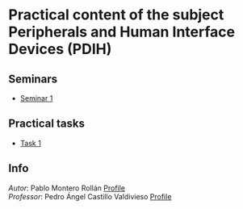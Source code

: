 # Practical content of the subject Peripherals and Human Interface Devices (PDIH)
## Seminars
* [Seminar 1](./Seminars/Seminar-1)

## Practical tasks
* [Task 1](./Tasks/Task-1)

## Info
_Autor_: Pablo Montero Rollán [Profile](https://github.com/pabmonrol)\
_Professor_: Pedro Ángel Castillo Valdivieso [Profile](https://github.com/pacastillo)
